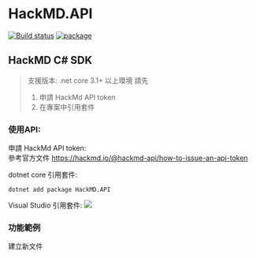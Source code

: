 HackMD.API
===
[![Build status](https://dev.azure.com/twDevOpsLabs/HackMD.API/_apis/build/status/HackMD.API-ASP.NET%20Core-CI)](https://dev.azure.com/twDevOpsLabs/HackMD.API/_build/latest?definitionId=103)
[![package](https://img.shields.io/nuget/v/HackMD.API)](https://www.nuget.org/packages/HackMD.API)


## HackMD C# SDK  
> 支援版本: .net core 3.1+ 以上環境
> 請先 
>    1. 申請  HackMd API token
>    2. 在專案中引用套件

### 使用API:  
申請 HackMd API token:   
參考官方文件  https://hackmd.io/@hackmd-api/how-to-issue-an-api-token

dotnet core 引用套件:
```
dotnet add package HackMD.API 
```
Visual Studio 引用套件:
<img src='https://i.imgur.com/jNVpKeU.png' />

### 功能範例
建立新文件
```
```
